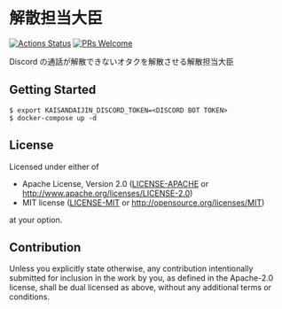 # 解散担当大臣

[![Actions Status](https://github.com/coord-e/kaisantantoudaijin/workflows/CI/badge.svg)](https://github.com/coord-e/kaisantantoudaijin/actions?workflow=CI)
[![PRs Welcome](https://img.shields.io/badge/PRs-welcome-brightgreen.svg?style=flat-square)](http://makeapullrequest.com)

Discord の通話が解散できないオタクを解散させる解散担当大臣

## Getting Started

```shell
$ export KAISANDAIJIN_DISCORD_TOKEN=<DISCORD BOT TOKEN>
$ docker-compose up -d
```

## License

Licensed under either of

 * Apache License, Version 2.0
   ([LICENSE-APACHE](LICENSE-APACHE) or http://www.apache.org/licenses/LICENSE-2.0)
 * MIT license
   ([LICENSE-MIT](LICENSE-MIT) or http://opensource.org/licenses/MIT)

at your option.

## Contribution

Unless you explicitly state otherwise, any contribution intentionally submitted
for inclusion in the work by you, as defined in the Apache-2.0 license, shall be
dual licensed as above, without any additional terms or conditions.
